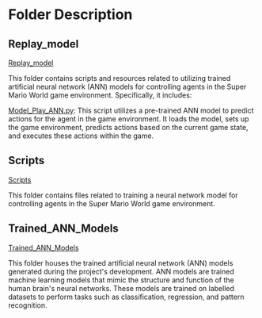 # Folder Description

## Replay_model

[Replay_model](https://github.com/sankalp-s/MSC_Thesis/tree/main/Neural%20Network/Replay_model)

This folder contains scripts and resources related to utilizing trained artificial neural network (ANN) models for controlling agents in the Super Mario World game environment. Specifically, it includes:

[Model_Play_ANN.py](https://github.com/sankalp-s/MSC_Thesis/blob/main/Neural%20Network/Replay_model/Model_Play_ANN.py): This script utilizes a pre-trained ANN model to predict actions for the agent in the game environment. It loads the model, sets up the game environment, predicts actions based on the current game state, and executes these actions within the game.

## Scripts

[Scripts](https://github.com/sankalp-s/MSC_Thesis/tree/main/Neural%20Network/Scripts)

This folder contains files related to training a neural network model for controlling agents in the Super Mario World game environment.

## Trained_ANN_Models

[Trained_ANN_Models](https://github.com/sankalp-s/MSC_Thesis/tree/main/Neural%20Network/Trained_ANN_Models)

This folder houses the trained artificial neural network (ANN) models generated during the project's development. ANN models are trained machine learning models that mimic the structure and function of the human brain's neural networks. These models are trained on labelled datasets to perform tasks such as classification, regression, and pattern recognition.
